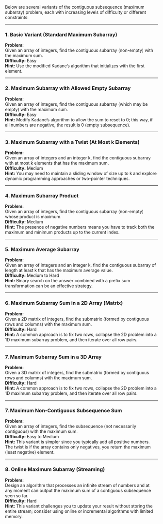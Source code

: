 Below are several variants of the contiguous subsequence (maximum subarray) problem, each with increasing levels of difficulty or different constraints:

----------

### 1. Basic Variant (Standard Maximum Subarray)

**Problem:**  
Given an array of integers, find the contiguous subarray (non-empty) with the maximum sum.  
**Difficulty:** Easy  
**Hint:** Use the modified Kadane’s algorithm that initializes with the first element.

----------

### 2. Maximum Subarray with Allowed Empty Subarray

**Problem:**  
Given an array of integers, find the contiguous subarray (which may be empty) with the maximum sum.  
**Difficulty:** Easy  
**Hint:** Modify Kadane’s algorithm to allow the sum to reset to 0; this way, if all numbers are negative, the result is 0 (empty subsequence).

----------

### 3. Maximum Subarray with a Twist (At Most k Elements)

**Problem:**  
Given an array of integers and an integer k, find the contiguous subarray with at most k elements that has the maximum sum.  
**Difficulty:** Medium  
**Hint:** You may need to maintain a sliding window of size up to k and explore dynamic programming approaches or two-pointer techniques.

----------

### 4. Maximum Subarray Product

**Problem:**  
Given an array of integers, find the contiguous subarray (non-empty) whose product is maximum.  
**Difficulty:** Medium  
**Hint:** The presence of negative numbers means you have to track both the maximum and minimum products up to the current index.

----------

### 5. Maximum Average Subarray

**Problem:**  
Given an array of integers and an integer k, find the contiguous subarray of length at least k that has the maximum average value.  
**Difficulty:** Medium to Hard  
**Hint:** Binary search on the answer combined with a prefix sum transformation can be an effective strategy.

----------

### 6. Maximum Subarray Sum in a 2D Array (Matrix)

**Problem:**  
Given a 2D matrix of integers, find the submatrix (formed by contiguous rows and columns) with the maximum sum.  
**Difficulty:** Hard  
**Hint:** A common approach is to fix two rows, collapse the 2D problem into a 1D maximum subarray problem, and then iterate over all row pairs.

----------

### 7. Maximum Subarray Sum in a 3D Array

**Problem:**  
Given a 3D matrix of integers, find the submatrix (formed by contiguous rows and columns) with the maximum sum.  
**Difficulty:** Hard  
**Hint:** A common approach is to fix two rows, collapse the 2D problem into a 1D maximum subarray problem, and then iterate over all row pairs.

----------

### 7. Maximum Non-Contiguous Subsequence Sum

**Problem:**  
Given an array of integers, find the subsequence (not necessarily contiguous) with the maximum sum.  
**Difficulty:** Easy to Medium  
**Hint:** This variant is simpler since you typically add all positive numbers. The twist is if the array contains only negatives, you return the maximum (least negative) element.

----------

### 8. Online Maximum Subarray (Streaming)

**Problem:**  
Design an algorithm that processes an infinite stream of numbers and at any moment can output the maximum sum of a contiguous subsequence seen so far.  
**Difficulty:** Hard  
**Hint:** This variant challenges you to update your result without storing the entire stream; consider using online or incremental algorithms with limited memory.
<!--stackedit_data:
eyJoaXN0b3J5IjpbMjA3MTc5NTcxOF19
-->